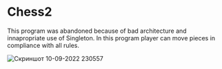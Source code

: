 # Chess2
This program was abandoned because of bad architecture and innapropriate use of Singleton. In this program player can move pieces in compliance with all rules.


![Скриншот 10-09-2022 230557](https://user-images.githubusercontent.com/71791516/189500231-d5261bfc-4369-4638-8ce0-04f0fb9a6ab0.jpg)

